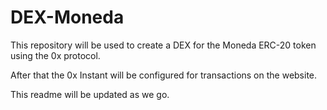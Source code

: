 # DEX-Moneda

This repository will be used to create a DEX for the Moneda ERC-20 token using the 0x protocol.

After that the 0x Instant will be configured for transactions on the website.

This readme will be updated as we go.
